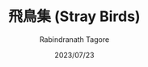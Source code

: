 ---
title: "飛鳥集 (Stray Birds)"
author: 'Rabindranath Tagore'
date: '2023/07/23'
isbn: '978-7-108-07233-7'
imageDir: ''
blockquote: '「」'
---